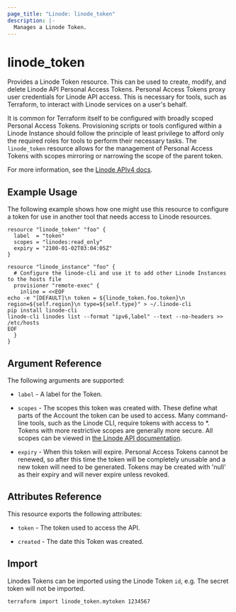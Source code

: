```yaml
---
page_title: "Linode: linode_token"
description: |-
  Manages a Linode Token.
---
```


# linode\_token

Provides a Linode Token resource.  This can be used to create, modify, and delete Linode API Personal Access Tokens.  Personal Access Tokens proxy user credentials for Linode API access.  This is necessary for tools, such as Terraform, to interact with Linode services on a user's behalf.

It is common for Terraform itself to be configured with broadly scoped Personal Access Tokens.  Provisioning scripts or tools configured within a Linode Instance should follow the principle of least privilege to afford only the required roles for tools to perform their necessary tasks.  The `linode_token` resource allows for the management of Personal Access Tokens with scopes mirroring or narrowing the scope of the parent token.

For more information, see the [Linode APIv4 docs](https://techdocs.akamai.com/linode-api/reference/get-personal-access-tokens).

## Example Usage

The following example shows how one might use this resource to configure a token for use in another tool that needs access to Linode resources.

```hcl
resource "linode_token" "foo" {
  label  = "token"
  scopes = "linodes:read_only"
  expiry = "2100-01-02T03:04:05Z"
}

resource "linode_instance" "foo" {
  # Configure the linode-cli and use it to add other Linode Instances to the hosts file
  provisioner "remote-exec" {
    inline = <<EOF
echo -e "[DEFAULT]\n token = ${linode_token.foo.token}\n region=${self.region}\n type=${self.type}" > ~/.linode-cli
pip install linode-cli
linode-cli linodes list --format "ipv6,label" --text --no-headers >> /etc/hosts
EOF
  }
}
```

## Argument Reference

The following arguments are supported:

* `label` - A label for the Token.

* `scopes` - The scopes this token was created with. These define what parts of the Account the token can be used to access. Many command-line tools, such as the Linode CLI, require tokens with access to *. Tokens with more restrictive scopes are generally more secure. All scopes can be viewed in [the Linode API documentation](https://techdocs.akamai.com/linode-api/reference/get-started#oauth-reference).

* `expiry` - When this token will expire. Personal Access Tokens cannot be renewed, so after this time the token will be completely unusable and a new token will need to be generated. Tokens may be created with 'null' as their expiry and will never expire unless revoked.

## Attributes Reference

This resource exports the following attributes:

* `token` - The token used to access the API.

* `created` - The date this Token was created.

## Import

Linodes Tokens can be imported using the Linode Token `id`, e.g.  The secret token will not be imported.

```sh
terraform import linode_token.mytoken 1234567
```
